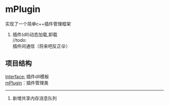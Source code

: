 # mPlugin  
实现了一个简单c++插件管理框架  
1. 插件(dll)动态加载,卸载   
//todo:  
插件间通信（将来吧反正:stuck_out_tongue_closed_eyes:）

## 项目结构  
[Interface:](https://github.com/huaqfantasy/mPlugin/tree/master/Interface)  插件dll模板  
[mPlugin](https://github.com/huaqfantasy/mPlugin/tree/master/mPlugin)：插件管理类

-------------------------------------------------------------------
1. 新增共享内存消息队列
